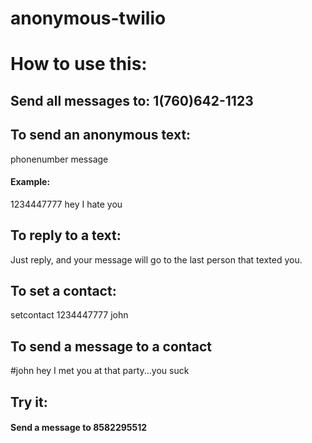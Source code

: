 anonymous-twilio
================

# How to use this:

## Send all messages to: 1(760)642-1123

## To send an anonymous text: 

phonenumber message

#### Example: 

1234447777 hey I hate you 

## To reply to a text:

Just reply, and your message will go to the last person that texted you.

## To set a contact:

setcontact 1234447777 john

## To send a message to a contact

<p>#john hey I met you at that party...you suck</p>

## Try it:

#### Send a message to 8582295512

